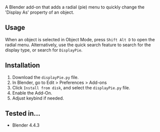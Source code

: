 
A Blender add-on that adds a radial (pie) menu to quickly change the 'Display As' property of an object.



## Usage

When an object is selected in Object Mode, press `Shift Alt D` to open the radial menu.
Alternatively, use the quick search feature to search for the display type, or search for `DisplayPie`.



## Installation

1. Download the `displayPie.py` file.
2. In Blender, go to Edit > Preferences > Add-ons
3. Click `Install from disk`, and select the `displayPie.py` file.
4. Enable the Add-On.
5. Adjust keybind if needed.


## Tested in...
- Blender 4.4.3
